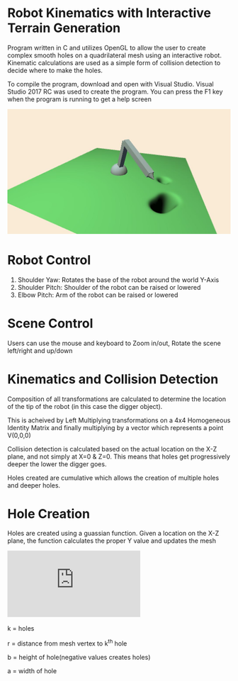 # Robot Kinematics with Interactive Terrain Generation
Program written in C and utilizes OpenGL to allow the user to create complex smooth holes on a quadrilateral mesh using an interactive robot. Kinematic calculations are used as a simple form of collision detection to decide where to make the holes.

To compile the program, download and open with Visual Studio. Visual Studio 2017 RC was used to create the program. You can press the F1 key when the program is running to get a help screen

![Demo](https://github.com/TroyFernandes/OpenGL-Terrain-Generation/blob/master/Demo%20Image/demo.JPG)


# Robot Control
   1. Shoulder Yaw: Rotates the base of the robot around the world Y-Axis
   2. Shoulder Pitch: Shoulder of the robot can be raised or lowered
   3. Elbow Pitch: Arm of the robot can be raised or lowered
   
# Scene Control
Users can use the mouse and keyboard to Zoom in/out, Rotate the scene left/right and up/down

# Kinematics and Collision Detection

Composition of all transformations are calculated to determine the location of the tip of the robot (in this case the digger object).

This is acheived by Left Multiplying transformations on a 4x4 Homogeneous Identity Matrix and finally multiplying by a vector which represents a point V(0,0,0)

Collision detection is calculated based on the actual location on the X-Z plane, and not simply at X=0 & Z=0. This means that holes get progressively deeper the lower the digger goes.

Holes created are cumulative which allows the creation of multiple holes and deeper holes.

# Hole Creation
Holes are created using a guassian function. Given a location on the X-Z plane, the function calculates the proper Y value and updates the mesh

![](https://latex.codecogs.com/gif.latex?f%28x%2Cz%29%20%3D%20%5Csum_%7Bk%7D%5E%7B%20%7Db_%7Bk%7De%5E%7B-a_%7Bk%7Dr%5E%7B2%7D_%7Bk%7D%7D)


k = holes

r = distance from mesh vertex to k<sup>th</sup> hole

b = height of hole(negative values creates holes)

a = width of hole


